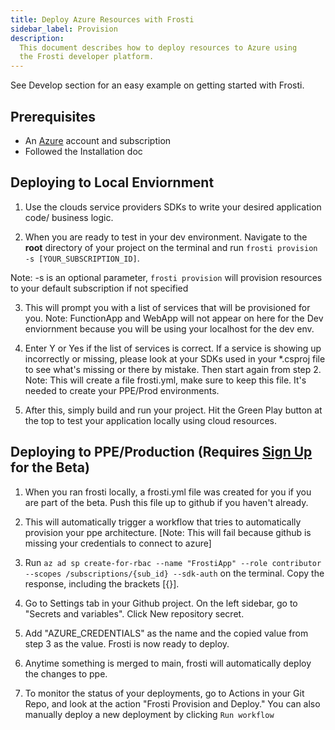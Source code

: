```yaml
---
title: Deploy Azure Resources with Frosti
sidebar_label: Provision
description:
  This document describes how to deploy resources to Azure using
  the Frosti developer platform.
---
```


See Develop section for an easy example on getting started with Frosti.

## Prerequisites

- An [Azure](https://portal.azure.com) account and subscription
- Followed the Installation doc

## Deploying to Local Enviornment

1. Use the clouds service providers SDKs to write your desired application code/ business logic. 

2. When you are ready to test in your dev environment. Navigate to the **root** directory of your project on the terminal and run `frosti provision -s [YOUR_SUBSCRIPTION_ID]`.

Note: -s is an optional parameter, `frosti provision` will provision resources to your default subscription if not specified

3. This will prompt you with a list of services that will be provisioned for you. 
Note: FunctionApp and WebApp will not appear on here for the Dev enviornment because you will be using your localhost for the dev env. 

4. Enter Y or Yes if the list of services is correct. If a service is showing up incorrectly or missing, please look at your SDKs used in your *.csproj file to see what's missing or there by mistake. Then start again from step 2.
Note: This will create a file frosti.yml, make sure to keep this file. It's needed to create your PPE/Prod environments.

5. After this, simply build and run your project. Hit the Green Play button at the top to test your application locally using cloud resources.

## Deploying to PPE/Production (Requires [Sign Up](https://frostibuild.com/enterprise) for the Beta)
1. When you ran frosti locally, a frosti.yml file was created for you if you are part of the beta. Push this file up to github if you haven't already.

2. This will automatically trigger a workflow that tries to automatically provision your ppe architecture. [Note: This will fail because github is missing your credentials to connect to azure]

3. Run `az ad sp create-for-rbac --name "FrostiApp" --role contributor --scopes /subscriptions/{sub_id} --sdk-auth` on the terminal. Copy the response, including the brackets [{}].

4. Go to Settings tab in your Github project. On the left sidebar, go to "Secrets and variables". Click New repository secret.

5. Add "AZURE_CREDENTIALS" as the name and the copied value from step 3 as the value. Frosti is now ready to deploy.

6. Anytime something is merged to main, frosti will automatically deploy the changes to ppe.

7. To monitor the status of your deployments, go to Actions in your Git Repo, and look at the action "Frosti Provision and Deploy." You can also manually deploy a new deployment by clicking `Run workflow`
